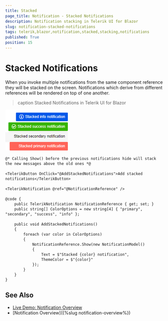 ```yaml
---
title: Stacked
page_title: Notification - Stacked Notifications
description: Notification stacking in Telerik UI for Blazor
slug: notification-stacked-notifications
tags: telerik,blazor,notification,stacked,stacking,notifications
published: True
position: 15
---
```


# Stacked Notifications

When you invoke multiple notifications from the same component reference they will be stacked on the screen. Notifications which derive from different references will be rendered on top of one another.

>caption Stacked Notifications in Telerik UI for Blazor

![stacked notifications](images/notification-stacked-notifications.png)

````CSHTML
@* Calling Show() before the previous notifications hide will stack the new messages above the old ones *@

<TelerikButton OnClick="@AddStackedNotifications">Add stacked notifications</TelerikButton>

<TelerikNotification @ref="@NotificationReference" />

@code {
    public TelerikNotification NotificationReference { get; set; }
    public string[] ColorOptions = new string[4] { "primary", "secondary", "success", "info" };

    public void AddStackedNotifications()
    {
        foreach (var color in ColorOptions)
        {
            NotificationReference.Show(new NotificationModel()
            {
                Text = $"Stacked {color} notification",
                ThemeColor = $"{color}"
            });
        }
    }
}
````

## See Also

  * [Live Demo: Notification Overview](https://demos.telerik.com/blazor-ui/notification/overview)
  * [Notification Overview]({%slug notification-overview%})
